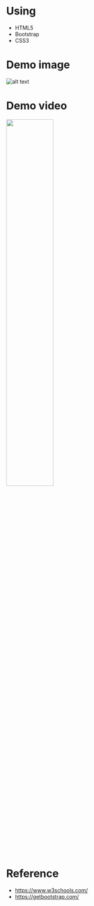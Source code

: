 # Using
* HTML5
* Bootstrap
* CSS3

# Demo image
![alt text](https://github.com/ma-e/UI-Assessment-AC/blob/master/ui-emma.jpg )

# Demo video
<img width="50%" src="https://i.imgflip.com/36tcsa.gif" />

# Reference
* https://www.w3schools.com/
* https://getbootstrap.com/


